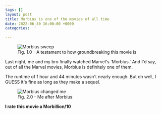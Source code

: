 ```yaml
---
tags: []
layout: post
title: Morbius is one of the movies of all time
date: 2022-06-30 16:00:00 +0000
categories: ''

---
```

<figure> 
<img src="https://cdn.discordapp.com/attachments/749821207800447077/992270356435968101/cover3.jpg" alt="Morbius sweep">
<figcaption>Fig. 1.0 - A testament to how groundbreaking this movie is</figcaption>                                                    
</figure>


Last night, me and my bro finally watched Marvel's 'Morbius.' And I'd say, out of all the Marvel movies, Morbius is definitely one of them.

The runtime of 1 hour and 44 minutes wasn't nearly enough. But oh well, I GUESS it's fine as long as they make a sequel.


<figure> 
<img src="https://cdn.discordapp.com/attachments/749821207800447077/992274175748218962/ezgif-5-b701a1102f.gif" alt="Morbius changed me"> 
<figcaption>Fig. 2.0 - Me after Morbius</figcaption> 
</figure>


**I rate this movie a Morbillion/10**
